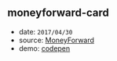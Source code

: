 ## moneyforward-card

* date: `2017/04/30`
* source: [MoneyForward](https://recruit.moneyforward.com/)
* demo: [codepen](https://codepen.io/yrq110/pen/eWWJRq)
